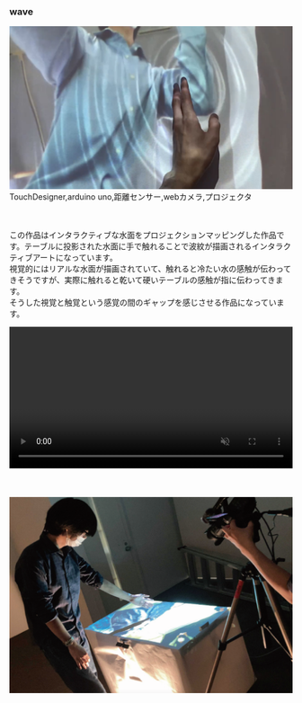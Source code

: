 ### wave


!["wave画像"](../pics/wave_main.jpg)
TouchDesigner,arduino uno,距離センサー,webカメラ,プロジェクタ
<br>
<br>
<br>

この作品はインタラクティブな水面をプロジェクションマッピングした作品です。テーブルに投影された水面に手で触れることで波紋が描画されるインタラクティブアートになっています。<br>
視覚的にはリアルな水面が描画されていて、触れると冷たい水の感触が伝わってきそうですが、実際に触れると乾いて硬いテーブルの感触が指に伝わってきます。<br>
そうした視覚と触覚という感覚の間のギャップを感じさせる作品になっています。


<video controls playsinline autoplay loop muted="true" src="../pics/wave.mp4" type="video/webm" width="100%">
 Sorry, your browser doesn't support embedded videos.
</video>

<br>
<br>
<br>

!["wave画像2"](../pics/wave_2.png)